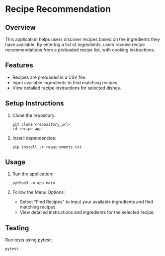 # Recipe Recommendation 

## Overview
This application helps users discover recipes based on the ingredients they have available. By entering a list of ingredients, users receive recipe recommendations from a preloaded recipe list, with cooking instructions.

## Features
- Recipes are preloaded in a CSV file.
- Input available ingredients to find matching recipes.
- View detailed recipe instructions for selected dishes.

## Setup Instructions
1. Clone the repository.
    ```
    git clone <repository_url>
    cd recipe-app
    ```

2. Install dependencies:
   ```
   pip install -r requirements.txt
   ```

## Usage

1. Run the application:

    ```
    python3 -m app.main
    ```
2. Follow the Menu Options:
    - Select "Find Recipes" to input your available ingredients and find matching recipes.
    - View detailed instructions and ingredients for the selected recipe.


## Testing
Run tests using pytest:

```
pytest
```
